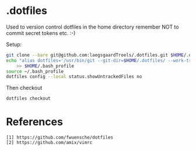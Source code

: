 # .dotfiles

Used to version control dotfiles in the home directory remember NOT to commit secret tokens etc. :-)

Setup:

```bash
git clone --bare git@github.com:laegsgaardTroels/.dotfiles.git $HOME/.dotfiles
echo "alias dotfiles='/usr/bin/git --git-dir=$HOME/.dotfiles/ --work-tree=$HOME'" \
    >> $HOME/.bash_profile
source ~/.bash_profile
dotfiles config --local status.showUntrackedFiles no
```

Then checkout 

```bash
dotfiles checkout
```

# References

    [1] https://github.com/fwuensche/dotfiles
    [2] https://github.com/amix/vimrc
